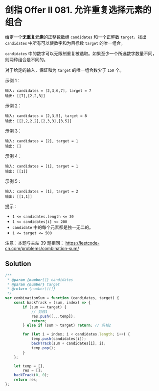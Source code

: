 # 剑指 Offer II 081. 允许重复选择元素的组合

给定一个**无重复元素**的正整数数组 `candidates` 和一个正整数 `target`，找出 `candidates` 中所有可以使数字和为目标数 `target` 的唯一组合。

`candidates` 中的数字可以无限制重复被选取。如果至少一个所选数字数量不同，则两种组合是不同的。

对于给定的输入，保证和为 `target` 的唯一组合数少于 `150` 个。

示例 1：

```
输入: candidates = [2,3,6,7], target = 7
输出: [[7],[2,2,3]]
```

示例 2：

```
输入: candidates = [2,3,5], target = 8
输出: [[2,2,2,2],[2,3,3],[3,5]]
```

示例 3：

```
输入: candidates = [2], target = 1
输出: []
```

示例 4：

```
输入: candidates = [1], target = 1
输出: [[1]]
```

示例 5：

```
输入: candidates = [1], target = 2
输出: [[1,1]]
```

提示：

-   `1 <= candidates.length <= 30`
-   `1 <= candidates[i] <= 200`
-   `candidate` 中的每个元素都是独一无二的。
-   `1 <= target <= 500`

注意：本题与主站 39 题相同： https://leetcode-cn.com/problems/combination-sum/

## Solution

```javascript
/**
 * @param {number[]} candidates
 * @param {number} target
 * @return {number[][]}
 */
var combinationSum = function (candidates, target) {
    const backTrack = (sum, index) => {
        if (sum == target) {
            // 剪枝1
            res.push([...temp]);
            return;
        } else if (sum > target) return; // 剪枝2

        for (let i = index; i < candidates.length; i++) {
            temp.push(candidates[i]);
            backTrack(sum + candidates[i], i);
            temp.pop();
        }
    };

    let temp = [],
        res = [];
    backTrack(0, 0);
    return res;
};
```
